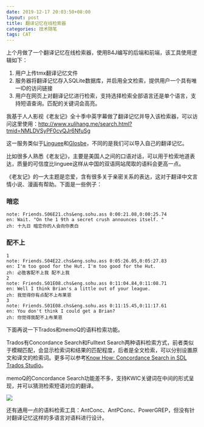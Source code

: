 ```yaml
---
date: 2019-12-17 20:03:50+08:00
layout: post
title: 翻译记忆在线检索器
categories: 技术随笔
tags: CAT
---
```


上个月做了一个翻译记忆在线检索器，使用B4J编写的后端和前端，该工具使用逻辑如下：

1. 用户上传tmx翻译记忆文件
2. 服务器将翻译记忆存入SQLite数据库，并启用全文检索，提供用户一个具有唯一ID的访问链接
3. 用户在网页上对翻译记忆进行检索，支持选择检索全部语言还是单个语言，支持短语查询。匹配的关键词会高亮。

我基于人人影视《老友记》全十季中英字幕做了翻译记忆并导入该检索器，可以访问这里使用：<http://www.xulihang.me/search.html?tmid=NMLDVSyPF0cvQJr6NfuSg>

这一服务类似于[Linguee](https://www.linguee.com/)和[Glosbe](https://glosbe.com/)，不同的是我们可以导入自己的翻译记忆。

比如很多人熟悉《老友记》，主要是美国人之间的口语对话，可以用于检索地道表达，质量的可信度比linguee这样从中国的双语网站爬取的语料会更高一点。

《老友记》的一大主题是恋爱，含有很多关于亲密关系的表达，这对于翻译中文言情小说、漫画有帮助。下面是一些例子：

### 暗恋

```
note: Friends.S06E21.chs&eng.sohu.ass 0:00:21.08,0:00:25.74
en: Wait. "On the 1 9th a secret crush announces itself. "
zh: 十九日 暗恋你的人会向你表白
```

### 配不上

```
1
note: Friends.S04E22.chs&eng.sohu.ass 0:05:26.05,0:05:27.83
en: I'm too good for the Hut. I'm too good for the Hut.
zh: 必胜客配不上我 配不上我
2
note: Friends.S01E08.chs&eng.sohu.ass 0:11:04.84,0:11:08.71
en: Well I think Brian's a little out of your league.
zh: 我觉得你有点配不上布莱恩
3
note: Friends.S01E08.chs&eng.sohu.ass 0:11:15.45,0:11:17.61
en: You don't think I could get a Brian?
zh: 你觉得我配不上布莱恩
```

下面再说一下Trados和memoQ的语料检索功能。

Trados有Concordance Search和Fulltext Search两种语料检索方式，前者类似于模糊匹配，会显示检索词和结果的匹配程度，后者是全文检索，可以分别设置原文和译文的检索词。更多可以参考[Know How: Concordance Search in SDL Trados Studio](https://gateway.sdl.com/apex/communityknowledge?articleName=000002703#Con1)。

memoQ的Concordance Search功能差不多，支持KWIC关键词在中间的形式呈现，并可以猜测检索短语对应的翻译。

![](https://jealousmarkup.xyz/files/memoq/translating-concordance.png)


还有通用一点的语料检索工具：AntConc、AntPConc、PowerGREP，但没有针对翻译记忆这样的多语言对语料进行设计。



